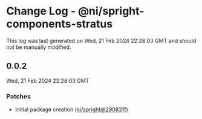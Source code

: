 # Change Log - @ni/spright-components-stratus

This log was last generated on Wed, 21 Feb 2024 22:28:03 GMT and should not be manually modified.

<!-- Start content -->

## 0.0.2

Wed, 21 Feb 2024 22:28:03 GMT

### Patches

- Initial package creation ([ni/spright@290831f](https://github.com/ni/spright/commit/290831f6129c94c924b81003d2826f82581eeb37))
